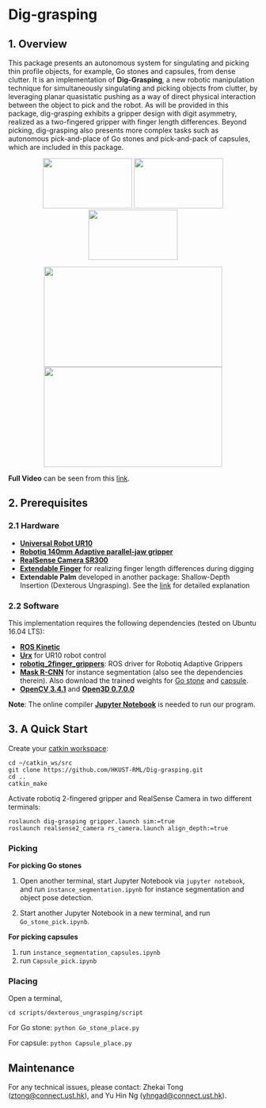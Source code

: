 # Dig-grasping

## 1. Overview
This package presents an autonomous system for singulating and picking thin profile objects, for example, Go stones and capsules, from dense clutter. It is an implementation of **Dig-Grasping**, a new robotic manipulation technique for simultaneously singulating and picking objects from clutter, by leveraging planar quasistatic pushing as a way of direct physical interaction between the object to pick and the robot. As will be provided in this package, dig-grasping exhibits a gripper design with digit asymmetry, realized as a two-fingered gripper with finger length differences. Beyond picking, dig-grasping also presents more complex tasks such as autonomous pick-and-place of Go stones and pick-and-pack of capsules, which are included in this package.

<p align = "center">
<img src="files/Github_Go_stone_pick.gif" width="180" height="101"> 
<img src="files/Github_capsule_pick.gif" width="180" height="101">
<img src="files/domino.gif" width="180" height="101"> 
</p>

<p align = "center">
<img src="files/Github_Go_stone_pick_place.gif" width="360" height="202"> 
<img src="files/Github_capsule_pick_place.gif" width="360" height="202"> 
</p>

**Full Video** can be seen from this [link](https://youtu.be/dwZhAJ4iFk4). 

## 2. Prerequisites
### 2.1 Hardware
- [**Universal Robot UR10**](https://www.universal-robots.com/products/ur10-robot/)
- [**Robotiq 140mm Adaptive parallel-jaw gripper**](https://robotiq.com/products/2f85-140-adaptive-robot-gripper)
- [**RealSense Camera SR300**](https://github.com/IntelRealSense/realsense-ros)
- [**Extendable Finger**](https://github.com/HKUST-RML/extendable_finger) for realizing finger length differences during digging
- **Extendable Palm** developed in another package: Shallow-Depth Insertion (Dexterous Ungrasping). See the [link](https://github.com/HKUST-RML/shallow_depth_insertion) for detailed explanation

### 2.2 Software
This implementation requires the following dependencies (tested on Ubuntu 16.04 LTS):
- [**ROS Kinetic**](http://wiki.ros.org/ROS/Installation)
- [**Urx**](https://github.com/SintefManufacturing/python-urx) for UR10 robot control
- [**robotiq_2finger_grippers**](https://github.com/chjohnkim/robotiq_2finger_grippers.git): ROS driver for Robotiq Adaptive Grippers
- [**Mask R-CNN**](https://github.com/matterport/Mask_RCNN) for instance segmentation (also see the dependencies therein). Also download the trained weights for [Go stone](https://hkustconnect-my.sharepoint.com/:u:/g/personal/ztong_connect_ust_hk/Eb7z0WBHf8BOgLfkGKQf1wsBcZgVAwpUTJP7Q9u0y8h5Kw?e=15cEsA) and [capsule](https://hkustconnect-my.sharepoint.com/:u:/g/personal/yhngad_connect_ust_hk/EY5C4hAOm-xNoQ1oHyhArtgBe91wuVaWSf3N2D1fJmcERg?e=aHRnJa).
- [**OpenCV 3.4.1**](https://pypi.org/project/opencv-python/3.4.1.15/) and [**Open3D 0.7.0.0**](http://www.open3d.org/docs/0.7.0/getting_started.html)

**Note**: The online compiler [**Jupyter Notebook**](https://jupyter.org/) is needed to run our program.

## 3. A Quick Start
Create your [catkin workspace](http://wiki.ros.org/catkin/Tutorials/create_a_workspace):
```
cd ~/catkin_ws/src
git clone https://github.com/HKUST-RML/Dig-grasping.git
cd ..
catkin_make
```
Activate robotiq 2-fingered gripper and RealSense Camera in two different terminals:
```
roslaunch dig-grasping gripper.launch sim:=true
roslaunch realsense2_camera rs_camera.launch align_depth:=true 
```
### Picking
**For picking Go stones**

1. Open another terminal, start Jupyter Notebook via ```jupyter notebook```, and run ```instance_segmentation.ipynb``` for instance segmentation and object pose detection.

2. Start another Jupyter Notebook in a new terminal, and run ```Go_stone_pick.ipynb```.

**For picking capsules**
1. run ```instance_segmentation_capsules.ipynb```
2. run ```Capsule_pick.ipynb```

### Placing
Open a terminal, 
```
cd scripts/dexterous_ungrasping/script
```
For Go stone: ```python Go_stone_place.py```

For capsule: ```python Capsule_place.py```

## Maintenance 
For any technical issues, please contact: Zhekai Tong (ztong@connect.ust.hk), and Yu Hin Ng (yhngad@connect.ust.hk).
